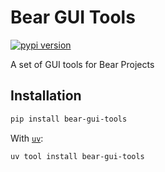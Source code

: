 
# Bear GUI Tools

[![pypi version](https://img.shields.io/pypi/v/bear-gui-tools.svg)](https://pypi.org/project/bear-gui-tools/)

A set of GUI tools for Bear Projects

## Installation

```bash
pip install bear-gui-tools
```

With [`uv`](https://docs.astral.sh/uv/):

```bash
uv tool install bear-gui-tools
```
